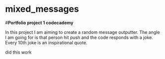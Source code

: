 # mixed_messages

 #**Portfolio project 1 codecademy**

In this project I am aiming to create a random message outputter. The angle I am going for is that person hit push and the code responds with a joke. Every 10th joke is an inspirational quote.

did this work
